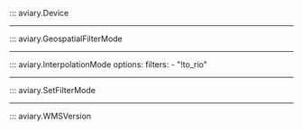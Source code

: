 ::: aviary.Device

---

::: aviary.GeospatialFilterMode

---

::: aviary.InterpolationMode
    options:
      filters:
      - "!to_rio"

---

::: aviary.SetFilterMode

---

::: aviary.WMSVersion
